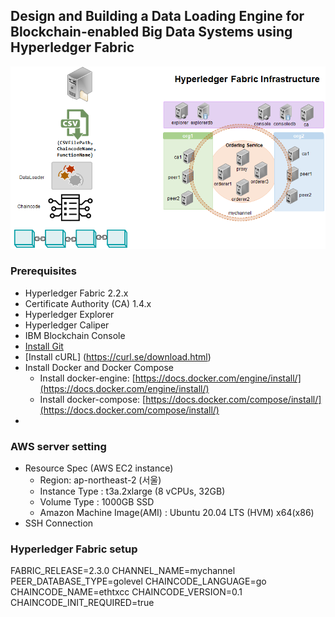 ## Design and Building a Data Loading Engine for Blockchain-enabled Big Data Systems using Hyperledger Fabric
![System_Model](https://github.com/mlecjm/data-loader/blob/main/resources/system_model.png)

### Prerequisites
- Hyperledger Fabric 2.2.x
- Certificate Authority (CA) 1.4.x
- Hyperledger Explorer
- Hyperledger Caliper
- IBM Blockchain Console
- [Install Git](https://git-scm.com/downloads)
- [Install cURL] (https://curl.se/download.html)
- Install Docker and Docker Compose
   - Install docker-engine: [https://docs.docker.com/engine/install/](https://docs.docker.com/engine/install/)
   - Install docker-compose: [https://docs.docker.com/compose/install/](https://docs.docker.com/compose/install/)
-

### AWS server setting
- Resource Spec (AWS EC2 instance)
    - Region: ap-northeast-2 (서울)
    - Instance Type : t3a.2xlarge (8 vCPUs, 32GB)
    - Volume Type : 1000GB SSD
    - Amazon Machine Image(AMI) : Ubuntu 20.04 LTS (HVM) x64(x86)
- SSH Connection

### Hyperledger Fabric setup
FABRIC_RELEASE=2.3.0
CHANNEL_NAME=mychannel
PEER_DATABASE_TYPE=golevel
CHAINCODE_LANGUAGE=go
CHAINCODE_NAME=ethtxcc
CHAINCODE_VERSION=0.1
CHAINCODE_INIT_REQUIRED=true

